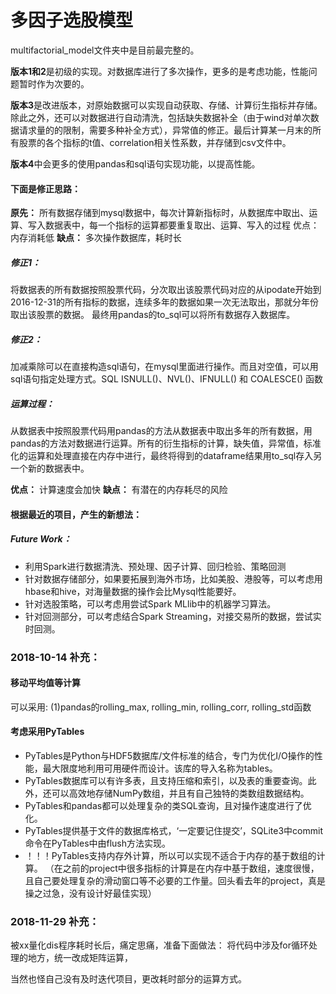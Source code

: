 # 多因子选股模型

multifactorial_model文件夹中是目前最完整的。

**版本1和2**是初级的实现。对数据库进行了多次操作，更多的是考虑功能，性能问题暂时作为次要的。

**版本3**是改进版本，对原始数据可以实现自动获取、存储、计算衍生指标并存储。除此之外，还可以对数据进行自动清洗，包括缺失数据补全（由于wind对单次数据请求量的的限制，需要多种补全方式），异常值的修正。最后计算某一月末的所有股票的各个指标的t值、correlation相关性系数，并存储到csv文件中。

**版本4**中会更多的使用pandas和sql语句实现功能，以提高性能。

#### 下面是修正思路：

**原先：** 所有数据存储到mysql数据中，每次计算新指标时，从数据库中取出、运算、写入数据表中，每一个指标的运算都要重复取出、运算、写入的过程
优点：内存消耗低
**缺点：** 多次操作数据库，耗时长

##### 修正1：

将数据表的所有数据按照股票代码，分次取出该股票代码对应的从ipodate开始到2016-12-31的所有指标的数据，连续多年的数据如果一次无法取出，那就分年份取出该股票的数据。 最终用pandas的to_sql可以将所有数据存入数据库。

##### 修正2：

加减乘除可以在直接构造sql语句，在mysql里面进行操作。而且对空值，可以用sql语句指定处理方式。SQL ISNULL()、NVL()、IFNULL() 和 COALESCE() 函数

##### 运算过程：

从数据表中按照股票代码用pandas的方法从数据表中取出多年的所有数据，用pandas的方法对数据进行运算。所有的衍生指标的计算，缺失值，异常值，标准化的运算和处理直接在内存中进行，最终将得到的dataframe结果用to_sql存入另一个新的数据表中。

**优点：** 计算速度会加快
**缺点：** 有潜在的内存耗尽的风险

#### 根据最近的项目，产生的新想法：

##### Future Work：

- 利用Spark进行数据清洗、预处理、因子计算、回归检验、策略回测
- 针对数据存储部分，如果要拓展到海外市场，比如美股、港股等，可以考虑用hbase和hive，对海量数据的操作会比Mysql性能要好。
- 针对选股策略，可以考虑用尝试Spark MLlib中的机器学习算法。
- 针对回测部分，可以考虑结合Spark Streaming，对接交易所的数据，尝试实时回测。

### 2018-10-14 补充：
#### 移动平均值等计算
   可以采用: (1)pandas的rolling_max, rolling_min, rolling_corr, rolling_std函数
#### 考虑采用PyTables
   - PyTables是Python与HDF5数据库/文件标准的结合，专门为优化I/O操作的性能，最大限度地利用可用硬件而设计。该库的导入名称为tables。
   - PyTables数据库可以有许多表，且支持压缩和索引，以及表的重要查询。此外，还可以高效地存储NumPy数组，并且有自己独特的类数组数据结构。
   - PyTables和pandas都可以处理复杂的类SQL查询，且对操作速度进行了优化。
   - PyTables提供基于文件的数据库格式，‘一定要记住提交’，SQLite3中commit命令在PyTables中由flush方法实现。
   - ！！！PyTables支持内存外计算，所以可以实现不适合于内存的基于数组的计算。
   （在之前的project中很多指标的计算是在内存中基于数组，速度很慢，且自己要处理复杂的滑动窗口等不必要的工作量。回头看去年的project，真是操之过急，没有设计好最佳实现）
   
### 2018-11-29 补充：
被xx量化dis程序耗时长后，痛定思痛，准备下面做法：
将代码中涉及for循环处理的地方，统一改成矩阵运算，

当然也怪自己没有及时迭代项目，更改耗时部分的运算方式。


